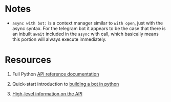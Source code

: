 # Notes

- `async with bot:` is a context manager similar to `with open`, just with the async syntax. For the telegram bot it appears to be the case that there is an inbuilt `await` included in the `async` with call, which basically means this portion will always execute immediately.

# Resources

1. Full Python [API reference documentation](https://docs.python-telegram-bot.org/en/v20.6/telegram.html)

2. Quick-start introduction to [building a bot in python](https://github.com/python-telegram-bot/python-telegram-bot/wiki/Extensions---Your-first-Bot)

3. [High-level information on the API](https://core.telegram.org/bots/api)